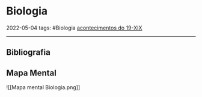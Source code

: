 # Biologia
2022-05-04
tags: #Biologia [acontecimentos do  19-XIX](../../Sec/Acontecimentos%20Dos%20Séculos/acontecimentos%20do%20%2019-XIX.md)



-----------------------------------------------
## Bibliografia

## Mapa Mental

![[Mapa mental Biologia.png]]

